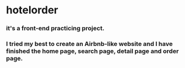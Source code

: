 # hotelorder

### it's a front-end practicing project.
### I tried my best to create an Airbnb-like website and I have finished the home page, search page, detail page and order page.
